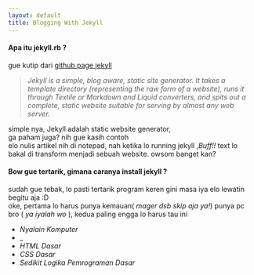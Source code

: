 ```yaml
---
layout: default
title: Blogging With Jekyll
---
```

#### Apa itu jekyll.rb ?
gue kutip dari [github page jekyll](https://github.com/mojombo/jekyll)
> _Jekyll is a simple, blog aware, static site generator. It takes a template directory (representing the raw form of a website), runs it through Textile or Markdown and Liquid converters, and spits out a complete, static website suitable for serving by almost any web server._

simple nya, Jekyll adalah static website generator,   
ga paham juga?  nih gue kasih contoh  
elo nulis artikel nih di notepad, nah ketika lo running jekyll ,_Buff!!_   text lo bakal di transform menjadi sebuah website. owsom banget kan?

  
#### Bow gue tertarik, gimana caranya install jekyll ?
sudah gue tebak, lo pasti tertarik program keren gini masa iya elo lewatin begitu aja :D  
oke, pertama lo harus punya kemauan( _mager dsb skip aja ya!_) punya pc bro ( _ya iyalah wo_ ), kedua paling engga lo harus tau ini
* _Nyalain Komputer_
* _
* _HTML Dasar_
* _CSS Dasar_
* _Sedikit Logika Pemrograman Dasar_